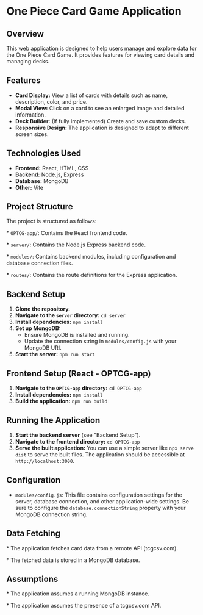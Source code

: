 # One Piece Card Game Application

## Overview

This web application is designed to help users manage and explore data for the One Piece Card Game. It provides features for viewing card details and managing decks.

## Features

* **Card Display:** View a list of cards with details such as name, description, color, and price.
* **Modal View:** Click on a card to see an enlarged image and detailed information.
* **Deck Builder:** (If fully implemented) Create and save custom decks.
* **Responsive Design:** The application is designed to adapt to different screen sizes.

## Technologies Used

* **Frontend:** React, HTML, CSS
* **Backend:** Node.js, Express
* **Database:** MongoDB
* **Other:** Vite

## Project Structure

The project is structured as follows:

\* `OPTCG-app/`: Contains the React frontend code.

\* `server/`: Contains the Node.js Express backend code.

\* `modules/`: Contains backend modules, including configuration and database connection files.

\* `routes/`: Contains the route definitions for the Express application.

## Backend Setup

1.  **Clone the repository.**
2.  **Navigate to the `server` directory:** `cd server`
3.  **Install dependencies:** `npm install`
4.  **Set up MongoDB:**
    * Ensure MongoDB is installed and running.
    * Update the connection string in `modules/config.js` with your MongoDB URI.
5.  **Start the server:** `npm run start`

## Frontend Setup (React - OPTCG-app)

1.  **Navigate to the `OPTCG-app` directory:** `cd OPTCG-app`
2.  **Install dependencies:** `npm install`
3.  **Build the application:** `npm run build`

## Running the Application

1.  **Start the backend server** (see "Backend Setup").
2.  **Navigate to the frontend directory:** `cd OPTCG-app`
3.  **Serve the built application:** You can use a simple server like `npx serve dist` to serve the built files.  The application should be accessible at `http://localhost:3000`.

## Configuration

* `modules/config.js`:  This file contains configuration settings for the server, database connection, and other application-wide settings.  Be sure to configure the `database.connectionString` property with your MongoDB connection string.

## Data Fetching

\* The application fetches card data from a remote API (tcgcsv.com).

\* The fetched data is stored in a MongoDB database.

## Assumptions

\* The application assumes a running MongoDB instance.

\* The application assumes the presence of a  tcgcsv.com API.
